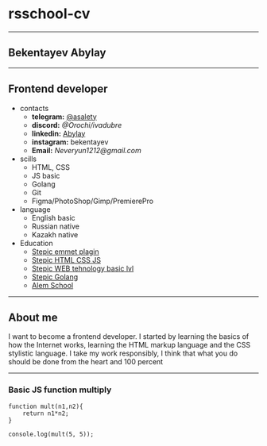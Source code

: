 # rsschool-cv

---

## Bekentayev Abylay

---

## Frontend developer

- contacts
    - **telegram:** [@asalety](https://t.me/asalety)
    - **discord:** _@Orochi/ivadubre_
    - **linkedin:** [Abylay](https://www.linkedin.com/in/abylay-bekentayev-a3491826a/)
    - **instagram:** bekentayev
    - **Email:** _Neveryun1212@gmail.com_
- scills
    - HTML, CSS
    - JS basic
    - Golang
    - Git
    - Figma/PhotoShop/Gimp/PremierePro
- language
    - English basic
    - Russian native
    - Kazakh native
- Education
    - [Stepic emmet plagin](https://stepik.org/cert/2092034)
    - [Stepic HTML CSS JS](https://stepik.org/cert/2077884)
    - [Stepic WEB tehnology basic lvl](https://stepik.org/cert/2053171)
    - [Stepic Golang](https://stepik.org/cert/1806739)
    - [Alem School](https://alem.school/certificates/alumni/Orochi)
---

## About me

I want to become a frontend developer. I started by learning the basics of how the Internet works, learning the HTML markup language and the CSS stylistic language. I take my work responsibly, I think that what you do should be done from the heart and 100 percent

---

### Basic JS function multiply

```
function mult(n1,n2){
    return n1*n2;
}

console.log(mult(5, 5));
```
